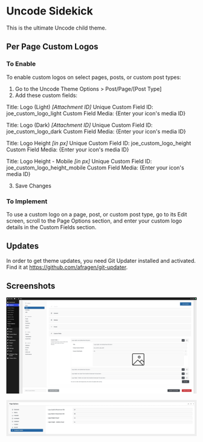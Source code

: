 # Uncode Sidekick
This is the ultimate Uncode child theme.

## Per Page Custom Logos

### To Enable
To enable custom logos on select pages, posts, or custom post types:

1. Go to the Uncode Theme Options > Post/Page/[Post Type]
2. Add these custom fields:

Title: Logo (Light) <em>[Attachment ID]</em>
Unique Custom Field ID: joe_custom_logo_light
Custom Field Media: {Enter your icon's media ID}

Title: Logo (Dark) <em>[Attachment ID]</em>
Unique Custom Field ID: joe_custom_logo_dark
Custom Field Media: {Enter your icon's media ID}

Title: Logo Height <em style="text-transform:lowercase">[in px]</em>
Unique Custom Field ID: joe_custom_logo_height
Custom Field Media: {Enter your icon's media ID}

Title: Logo Height - Mobile <em style="text-transform:lowercase">[in px]</em>
Unique Custom Field ID: joe_custom_logo_height_mobile
Custom Field Media: {Enter your icon's media ID}

3. Save Changes

### To Implement
To use a custom logo on a page, post, or custom post type, go to its Edit screen, scroll to the Page Options section, and enter your custom logo details in the Custom Fields section.

## Updates
In order to get theme updates, you need Git Updater installed and activated. Find it at https://github.com/afragen/git-updater.

## Screenshots
![Screenshot - Add Custom Fields](docs/images/add-custom-fields.jpg "Add Custom Fields")

![Screenshot - Add Custom Logo to a Page](docs/images/add-custom-logo.jpg "Add Custom Logo to a Page")